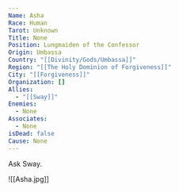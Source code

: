 ```yaml
---
Name: Asha
Race: Human
Tarot: Unknown
Title: None
Position: Lungmaiden of the Confessor
Origin: Umbassa
Country: "[[Divinity/Gods/Umbassa]]"
Region: "[[The Holy Dominion of Forgiveness]]"
City: "[[Forgiveness]]"
Organization: []
Allies:
  - "[[Sway]]"
Enemies:
  - None
Associates:
  - None
isDead: false
Cause: None
---
```

Ask Sway.


![[Asha.jpg]]

